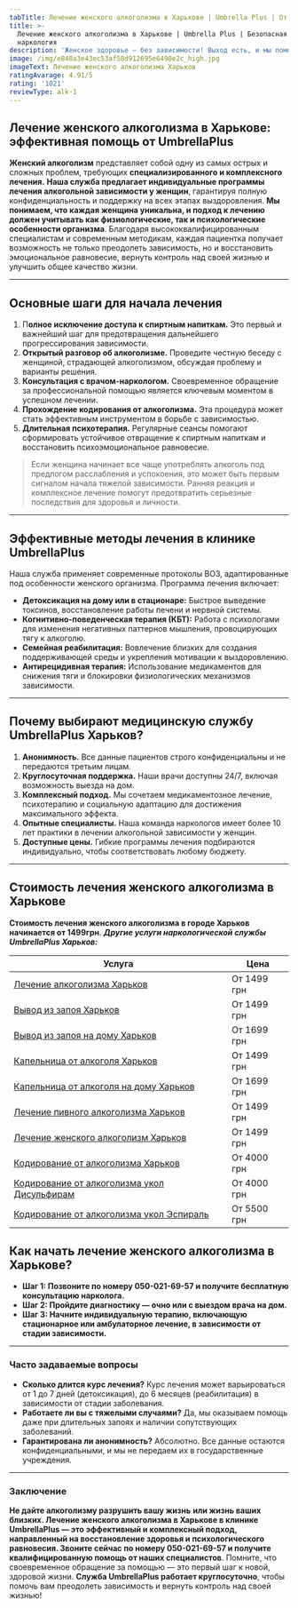 ```yaml
---
tabTitle: Лечение женского алкоголизма в Харькове | Umbrella Plus | От 1499 грн
title: >-
  Лечение женского алкоголизма в Харькове | Umbrella Plus | Безопасная
  наркология
description: 'Женское здоровье – без зависимости! Выход есть, и мы поможем его найти.'
image: /img/e848a3e43ec53af58d912695e6490e2c_high.jpg
imageText: Лечение женского алкоголизма Харьков
ratingAvarage: 4.91/5
rating: '1021'
reviewType: alk-1
---
```


## Лечение женского алкоголизма в Харькове: эффективная помощь от UmbrellaPlus

**Женский алкоголизм** представляет собой одну из самых острых и сложных проблем, требующих **специализированного и комплексного лечения.** **Наша служба предлагает индивидуальные программы лечения алкогольной зависимости у женщин**, гарантируя полную конфиденциальность и поддержку на всех этапах выздоровления. **Мы понимаем, что каждая женщина уникальна, и подход к лечению должен учитывать как физиологические, так и психологические особенности организма**. Благодаря высококвалифицированным специалистам и современным методикам, каждая пациентка получает возможность не только преодолеть зависимость, но и восстановить эмоциональное равновесие, вернуть контроль над своей жизнью и улучшить общее качество жизни.

***

## Основные шаги для начала лечения

1. П**олное исключение доступа к спиртным напиткам.** Это первый и важнейший шаг для предотвращения дальнейшего прогрессирования зависимости.
2. **Открытый разговор об алкоголизме.** Проведите честную беседу с женщиной, страдающей алкоголизмом, обсуждая проблему и варианты решения.
3. **Консультация с врачом-наркологом.** Своевременное обращение за профессиональной помощью является ключевым моментом в успешном лечении.
4. **Прохождение кодирования от алкоголизма.** Эта процедура может стать эффективным инструментом в борьбе с зависимостью.
5. **Длительная психотерапия.** Регулярные сеансы помогают сформировать устойчивое отвращение к спиртным напиткам и восстановить психоэмоциональное равновесие.

> Если женщина начинает все чаще употреблять алкоголь под предлогом расслабления и успокоения, это может быть первым сигналом начала тяжелой зависимости. Ранняя реакция и комплексное лечение помогут предотвратить серьезные последствия для здоровья и личности.

***

## Эффективные методы лечения в клинике UmbrellaPlus

Наша служба применяет современные протоколы ВОЗ, адаптированные под особенности женского организма. Программа лечения включает:

* **Детоксикация на дому или в стационаре:** Быстрое выведение токсинов, восстановление работы печени и нервной системы.
* **Когнитивно-поведенческая терапия (КБТ):** Работа с психологами для изменения негативных паттернов мышления, провоцирующих тягу к алкоголю.
* **Семейная реабилитация:** Вовлечение близких для создания поддерживающей среды и укрепления мотивации к выздоровлению.
* **Антирецидивная терапия:** Использование медикаментов для снижения тяги и блокировки физиологических механизмов зависимости.

***

## Почему выбирают медицинскую службу UmbrellaPlus Харьков?

1. **Анонимность.** Все данные пациентов строго конфиденциальны и не передаются третьим лицам.
2. **Круглосуточная поддержка.** Наши врачи доступны 24/7, включая возможность выезда на дом.
3. **Комплексный подход.** Мы сочетаем медикаментозное лечение, психотерапию и социальную адаптацию для достижения максимального эффекта.
4. **Опытные специалисты.** Наша команда наркологов имеет более 10 лет практики в лечении алкогольной зависимости у женщин.
5. **Доступные цены.** Гибкие программы лечения подбираются индивидуально, чтобы соответствовать любому бюджету.

***

## Стоимость лечения женского алкоголизма в Харькове

**Стоимость лечения женского алкоголизма в городе Харьков начинается от 1499грн**. ***Другие услуги наркологической службы UmbrellaPlus Харьков:***

| Услуга                                                                                                                         | Цена        |
| ------------------------------------------------------------------------------------------------------------------------------ | ----------- |
| [Лечение алкоголизма Харьков](https://umbrella-plus.com.ua/kharkiv/lechenie-alkogolizma-kharkiv/)                              | От 1499 грн |
| [Вывод из запоя Харьков](https://umbrella-plus.com.ua/kharkiv/vivod-iz-zapoia-kharkiv/)                                        | От 1499 грн |
| [Вывод из запоя на дому Харьков](https://umbrella-plus.com.ua/kharkiv/vivod-iz-zapoia-na-domy-kharkiv/)                        | От 1699 грн |
| [Капельница от алкоголя Харьков](https://umbrella-plus.com.ua/kharkiv/kapelnica_ot_alkogola_kharkiv/)                          | От 1499 грн |
| [Капельница от алкоголя на дому Харьков](https://umbrella-plus.com.ua/kharkiv/kapelnica_ot_alkogola_na_domy_kharkiv/)          | От 1699 грн |
| [Лечение пивного алкоголизма Харьков](https://umbrella-plus.com.ua/kharkiv/lechenie-pivnogo-alkogolizma-kharkiv/)              | От 1499 грн |
| [Лечение женского алкоголизм Харьков](https://umbrella-plus.com.ua/kharkiv/lechenie-jenskogo-alkogolizma-kharkiv/)             | От 1499 грн |
| [Кодирование от алкоголизма Харьков](https://umbrella-plus.com.ua/kharkiv/kodirovka-ot-alkogolia-kharkiv/)                     | От 4000 грн |
| [Кодирование от алкоголизма укол Дисульфирам](https://umbrella-plus.com.ua/kharkiv/kodirovka-ot-alkogolia-disulfiram-kharkiv/) | От 4000 грн |
| [Кодирование от алкоголизма укол Эспираль](https://umbrella-plus.com.ua/kharkiv/kodirovka-ot-alkogolizma-espiarl-kharkiv/)     | От 5500 грн |

## Как начать лечение женского алкоголизма в Харькове?

* **Шаг 1: Позвоните по номеру 050-021-69-57 и получите бесплатную консультацию нарколога.**
* **Шаг 2: Пройдите диагностику — очно или с выездом врача на дом.**
* **Шаг 3: Начните индивидуальную терапию, включающую стационарное или амбулаторное лечение, в зависимости от стадии зависимости.**

***

### Часто задаваемые вопросы

* **Сколько длится курс лечения?**
  Курс лечения может варьироваться от 1 до 7 дней (детоксикация), до 6 месяцев (реабилитация) в зависимости от стадии заболевания.
* **Работаете ли вы с тяжелыми случаями?**
  Да, мы оказываем помощь даже при длительных запоях и наличии сопутствующих заболеваний.
* **Гарантирована ли анонимность?**
  Абсолютно. Все данные остаются конфиденциальными, и мы не передаем их в государственные учреждения.

***

### Заключение

**Не дайте алкоголизму разрушить вашу жизнь** **или жизнь ваших близких. Лечение женского алкоголизма в Харькове в клинике UmbrellaPlus — это эффективный и комплексный подход, направленный на восстановление здоровья и психологического равновесия. Звоните сейчас по номеру 050-021-69-57 и получите квалифицированную помощь от наших специалистов**.  Помните, что своевременное обращение за помощью — это первый шаг к новой, здоровой жизни. **Служба UmbrellaPlus работает круглосуточно**, чтобы помочь вам преодолеть зависимость и вернуть контроль над своей жизнью!
